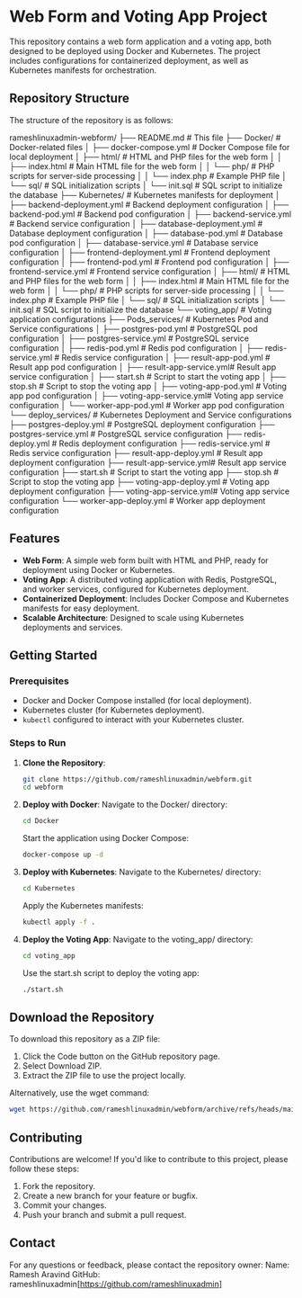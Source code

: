 # Web Form and Voting App Project

This repository contains a web form application and a voting app, both designed to be deployed using Docker and Kubernetes. The project includes configurations for containerized deployment, as well as Kubernetes manifests for orchestration.

## Repository Structure

The structure of the repository is as follows:

rameshlinuxadmin-webform/
├── README.md                     # This file
├── Docker/                       # Docker-related files
│   ├── docker-compose.yml        # Docker Compose file for local deployment
│   ├── html/                     # HTML and PHP files for the web form
│   │   ├── index.html            # Main HTML file for the web form
│   │   └── php/                  # PHP scripts for server-side processing
│   │       └── index.php         # Example PHP file
│   └── sql/                      # SQL initialization scripts
│       └── init.sql              # SQL script to initialize the database
├── Kubernetes/                   # Kubernetes manifests for deployment
│   ├── backend-deployment.yml    # Backend deployment configuration
│   ├── backend-pod.yml           # Backend pod configuration
│   ├── backend-service.yml       # Backend service configuration
│   ├── database-deployment.yml   # Database deployment configuration
│   ├── database-pod.yml          # Database pod configuration
│   ├── database-service.yml      # Database service configuration
│   ├── frontend-deployment.yml   # Frontend deployment configuration
│   ├── frontend-pod.yml          # Frontend pod configuration
│   ├── frontend-service.yml      # Frontend service configuration
│   ├── html/                     # HTML and PHP files for the web form
│   │   ├── index.html            # Main HTML file for the web form
│   │   └── php/                  # PHP scripts for server-side processing
│   │       └── index.php         # Example PHP file
│   └── sql/                      # SQL initialization scripts
│       └── init.sql              # SQL script to initialize the database
└── voting_app/                   # Voting application configurations
    ├── Pods_services/            # Kubernetes Pod and Service configurations
    │   ├── postgres-pod.yml      # PostgreSQL pod configuration
    │   ├── postgres-service.yml  # PostgreSQL service configuration
    │   ├── redis-pod.yml         # Redis pod configuration
    │   ├── redis-service.yml     # Redis service configuration
    │   ├── result-app-pod.yml    # Result app pod configuration
    │   ├── result-app-service.yml# Result app service configuration
    │   ├── start.sh              # Script to start the voting app
    │   ├── stop.sh               # Script to stop the voting app
    │   ├── voting-app-pod.yml    # Voting app pod configuration
    │   ├── voting-app-service.yml# Voting app service configuration
    │   └── worker-app-pod.yml    # Worker app pod configuration
    └── deploy_services/          # Kubernetes Deployment and Service configurations
        ├── postgres-deploy.yml   # PostgreSQL deployment configuration
        ├── postgres-service.yml  # PostgreSQL service configuration
        ├── redis-deploy.yml      # Redis deployment configuration
        ├── redis-service.yml     # Redis service configuration
        ├── result-app-deploy.yml # Result app deployment configuration
        ├── result-app-service.yml# Result app service configuration
        ├── start.sh              # Script to start the voting app
        ├── stop.sh               # Script to stop the voting app
        ├── voting-app-deploy.yml # Voting app deployment configuration
        ├── voting-app-service.yml# Voting app service configuration
        └── worker-app-deploy.yml # Worker app deployment configuration


## Features

- **Web Form**: A simple web form built with HTML and PHP, ready for deployment using Docker or Kubernetes.
- **Voting App**: A distributed voting application with Redis, PostgreSQL, and worker services, configured for Kubernetes deployment.
- **Containerized Deployment**: Includes Docker Compose and Kubernetes manifests for easy deployment.
- **Scalable Architecture**: Designed to scale using Kubernetes deployments and services.

## Getting Started

### Prerequisites

- Docker and Docker Compose installed (for local deployment).
- Kubernetes cluster (for Kubernetes deployment).
- `kubectl` configured to interact with your Kubernetes cluster.

### Steps to Run

1. **Clone the Repository**:
   ```bash
   git clone https://github.com/rameshlinuxadmin/webform.git
   cd webform
2. **Deploy with Docker**:
   Navigate to the Docker/ directory:
   ```bash
   cd Docker
   ```
   Start the application using Docker Compose:
   ```bash
   docker-compose up -d
3. **Deploy with Kubernetes**:
   Navigate to the Kubernetes/ directory:
   ```bash
   cd Kubernetes
   ```
   Apply the Kubernetes manifests:
   ```bash
   kubectl apply -f .
   ```
4. **Deploy the Voting App**:
   Navigate to the voting_app/ directory:
   ```bash
   cd voting_app
   ```
   Use the start.sh script to deploy the voting app:
   ```bash
   ./start.sh
   ```

## Download the Repository
To download this repository as a ZIP file:
   1. Click the Code button on the GitHub repository page.
   2. Select Download ZIP.
   3. Extract the ZIP file to use the project locally.

Alternatively, use the wget command:
   ```bash
   wget https://github.com/rameshlinuxadmin/webform/archive/refs/heads/main.zip -O webform.zip
   ```
## Contributing
Contributions are welcome! If you'd like to contribute to this project, please follow these steps:
   1. Fork the repository.
   2. Create a new branch for your feature or bugfix.
   3. Commit your changes.
   4. Push your branch and submit a pull request.

## Contact
For any questions or feedback, please contact the repository owner:
   Name: Ramesh Aravind
   GitHub: rameshlinuxadmin[https://github.com/rameshlinuxadmin]
